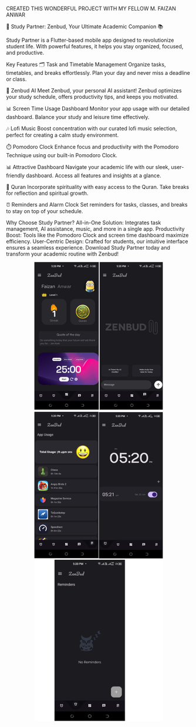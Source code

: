 CREATED THIS WONDERFUL PROJECT WITH MY FELLOW M. FAIZAN ANWAR

🌟 Study Partner: Zenbud, Your Ultimate Academic Companion 📚

Study Partner is a Flutter-based mobile app designed to revolutionize student life. With powerful features, it helps you stay organized, focused, and productive.

Key Features
🗂️ Task and Timetable Management
Organize tasks, timetables, and breaks effortlessly. Plan your day and never miss a deadline or class.

🌟 Zenbud AI
Meet Zenbud, your personal AI assistant! Zenbud optimizes your study schedule, offers productivity tips, and keeps you motivated.

📊 Screen Time Usage Dashboard
Monitor your app usage with our detailed dashboard. Balance your study and leisure time effectively.

🎶 Lofi Music
Boost concentration with our curated lofi music selection, perfect for creating a calm study environment.

⏱️ Pomodoro Clock
Enhance focus and productivity with the Pomodoro Technique using our built-in Pomodoro Clock.

📊 Attractive Dashboard
Navigate your academic life with our sleek, user-friendly dashboard. Access all features and insights at a glance.

📖 Quran
Incorporate spirituality with easy access to the Quran. Take breaks for reflection and spiritual growth.

⏰ Reminders and Alarm Clock
Set reminders for tasks, classes, and breaks to stay on top of your schedule.

Why Choose Study Partner?
All-in-One Solution: Integrates task management, AI assistance, music, and more in a single app.
Productivity Boost: Tools like the Pomodoro Clock and screen time dashboard maximize efficiency.
User-Centric Design: Crafted for students, our intuitive interface ensures a seamless experience.
Download Study Partner today and transform your academic routine with Zenbud!


<div align="center">
  <img src="img 1.png" width="350" title="hover text">
</div>

<div align="center">
  <img src="img 2.png" width="350" title="hover text">
</div>

<div align="center">
  <img src="img 3.png" width="350" title="hover text">
</div>
